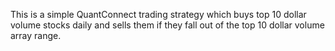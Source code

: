 This is a simple QuantConnect trading strategy which buys top 10 dollar volume stocks daily and sells them if they fall out of the top 10 dollar volume array range.
